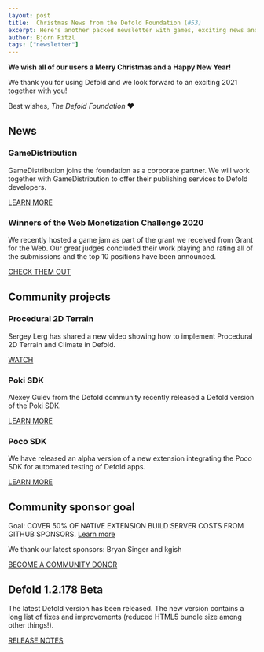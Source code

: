```yaml
---
layout: post
title:  Christmas News from the Defold Foundation (#53)
excerpt: Here's another packed newsletter with games, exciting news and the latest release notes.
author: Björn Ritzl
tags: ["newsletter"]
---
```


**We wish all of our users a Merry Christmas and a Happy New Year!**

We thank you for using Defold and we look forward to an exciting 2021 together with you!

Best wishes,
*The Defold Foundation* ❤️

## News

### GameDistribution
GameDistribution joins the foundation as a corporate partner. We will work together with GameDistribution to offer their publishing services to Defold developers.

[LEARN MORE](https://defold.com/2020/12/15/GameDistribution-joins-the-defold-foundation/)


### Winners of the Web Monetization Challenge 2020
We recently hosted a game jam as part of the grant we received from Grant for the Web. Our great judges concluded their work playing and rating all of the submissions and the top 10 positions have been announced.

[CHECK THEM OUT](https://defold.com/2020/12/14/Winners-of-the-web-monetization-challenge-announced)


## Community projects

### Procedural 2D Terrain
Sergey Lerg has shared a new video showing how to implement Procedural 2D Terrain and Climate in Defold.

[WATCH](https://www.youtube.com/watch?v=nv1xZe0BAic)


### Poki SDK
Alexey Gulev from the Defold community recently released a Defold version of the Poki SDK.

[LEARN MORE](https://forum.defold.com/t/poki-sdk-native-extension-for-defold/67019)


### Poco SDK
We have released an alpha version of a new extension integrating the Poco SDK for automated testing of Defold apps.

[LEARN MORE](https://forum.defold.com/t/extension-poco/67036)


## Community sponsor goal

Goal: COVER 50% OF NATIVE EXTENSION BUILD SERVER COSTS FROM GITHUB SPONSORS. [Learn more](https://github.com/sponsors/defold)

We thank our latest sponsors: Bryan Singer and kgish

[BECOME A COMMUNITY DONOR](https://github.com/sponsors/defold)


## Defold 1.2.178 Beta

The latest Defold version has been released. The new version contains a long list of fixes and improvements (reduced HTML5 bundle size among other things!).

[RELEASE NOTES](https://forum.defold.com/t/defold-1-2-178-beta/67086)
